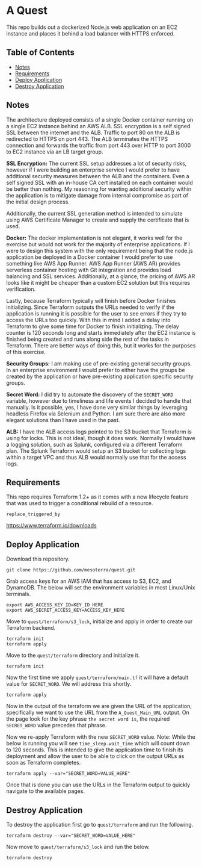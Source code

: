 # A Quest
This repo builds out a dockerized Node.js web application on an EC2 instance and places it behind a load balancer with HTTPS enforced.

## Table of Contents
  - [Notes](README.md#notes)
  - [Requirements](README.md#requirements)
  - [Deploy Application](README.md#deploy-application)
  - [Destroy Application](README.md#destroy-application)

## Notes
The architecture deployed consists of a single Docker container running on a single EC2 instance behind an AWS ALB. SSL encryption is a self signed SSL between the internet and the ALB. Traffic to port 80 on the ALB is redirected to HTTPS on port 443. The ALB terminates the HTTPS connection and forwards the traffic from port 443 over HTTP to port 3000 to EC2 instance via an LB target group.

**SSL Encryption:**
The current SSL setup addresses a lot of security risks, however if I were building an enterprise service I would prefer to have additional security measures between the ALB and the containers. Even a self signed SSL with an in-house CA cert installed on each container would be better than nothing. My reasoning for wanting additional security within the application is to mitigate damage from internal compromise as part of the initial design process.

Additionally, the current SSL generation method is intended to simulate using AWS Certificate Manager to create and supply the certificate that is used.

**Docker:**
The docker implementation is not elegant, it works well for the exercise but would not work for the majority of enterprise applications. If I were to design this system with the only requirement being that the node.js application be deployed in a Docker container I would prefer to use something like AWS App Runner. AWS App Runner (AWS AR) provides serverless container hosting with Git integration and provides load balancing and SSL services. Additionally, at a glance, the pricing of AWS AR looks like it might be cheaper than a custom EC2 solution but this requires verification.

Lastly, because Terraform typically will finish before Docker finishes initializing. Since Terraform outputs the URLs needed to verify if the application is running it is possible for the user to see errors if they try to access the URLs too quickly. With this in mind I added a delay into Terraform to give some time for Docker to finish initializing. The delay counter is 120 seconds long and starts immediately after the EC2 instance is finished being created and runs along side the rest of the tasks in Terraform. There are better ways of doing this, but it works for the purposes of this exercise.

**Security Groups:**
I am making use of pre-existing general security groups. In an enterprise environment I would prefer to either have the groups be created by the application or have pre-existing application specific security groups.

**Secret Word:**
I did try to automate the discovery of the `SECRET_WORD` variable, however due to timeliness and life events I decided to handle that manually. Is it possible, yes, I have done very similar things by leveraging headless Firefox via Selenium and Python. I am sure there are also more elegant solutions than I have used in the past.

**ALB:**
I have the ALB access logs pointed to the S3 bucket that Terraform is using for locks. This is not ideal, though it does work. Normally I would have a logging solution, such as Splunk, configured via a different Terraform plan. The Splunk Terraform would setup an S3 bucket for collecting logs within a target VPC and thus ALB would normally use that for the access logs.

## Requirements
This repo requires Terraform 1.2+ as it comes with a new lifecycle feature that was used to trigger a conditional rebuild of a resource.
```
replace_triggered_by
```

https://www.terraform.io/downloads

## Deploy Application
Download this repository.
```
git clone https://github.com/mesoterra/quest.git
```

Grab access keys for an AWS IAM that has access to S3, EC2, and DynamoDB. The below will set the environment variables in most Linux/Unix terminals.
```
export AWS_ACCESS_KEY_ID=KEY_ID_HERE
export AWS_SECRET_ACCESS_KEY=ACCESS_KEY_HERE
```

Move to `quest/terraform/s3_lock`, initialize and apply in order to create our Terraform backend.
```
terraform init
terraform apply
```

Move to the `quest/terraform` directory and initialize it.
```
terraform init
```

Now the first time we apply `quest/terraform/main.tf` it will have a default value for `SECRET_WORD`. We will address this shortly.
```
terraform apply
```

Now in the output of the terraform we are given the URL of the application, specifically we want to use the URL from the `A_Quest_Main_URL` output. On the page look for the key phrase `the secret word is`, the required `SECRET_WORD` value precedes that phrase.

Now we re-apply Terraform with the new `SECRET_WORD` value.
Note: While the below is running you will see `time_sleep.wait_time` which will count down to 120 seconds. This is intended to give the application time to finish its deployment and allow the user to be able to click on the output URLs as soon as Terraform completes.
```
terraform apply --var="SECRET_WORD=VALUE_HERE"
```

Once that is done you can use the URLs in the Terraform output to quickly navigate to the available pages.

## Destroy Application
To destroy the application first go to `quest/terraform` and run the following.
```
terraform destroy --var="SECRET_WORD=VALUE_HERE"
```

Now move to `quest/terraform/s3_lock` and run the below.
```
terraform destroy
```

